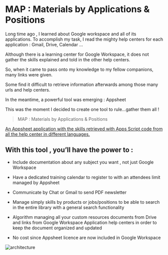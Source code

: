 
# MAP : Materials by Applications & Positions

Long time ago , I learned about Google workspace and all of its applications. To accomplish my task, I read the mighty help centers for each application : Gmail, Drive, Calendar …

Although there is a learning center for Google Workspace, it does not gather the skills explained and told in the other help centers.

So, when it came to pass onto my knowledge to my fellow companions, many links were given.

Some find it difficult to retrieve information afterwards among those many urls and help centers.

In the meantime,  a powerful tool was emerging : Appsheet

This was the moment I decided to create one tool to rule…gather them all !	


> MAP : Materials by Applications & Positions

[An Appsheet application with the skills retrieved with Apps Script code from all the help center in different languages.](#) 

## With this tool , you’ll have the power to :  

* Include documentation about any subject you want , not just Google Workspace

* Have a dedicated training calendar to register to with an attendees limit managed by Appsheet

* Communicate by Chat or Gmail to send PDF newsletter

* Manage simply skills by products or jobs/positions to be able to search in the entire library with a general search functionality

* Algorithm managing all your custom resources documents from Drive and links from Google Workspace Application help centers in order to keep the document organized and updated

* No cost since Appsheet licence are now included in Google Workspace


![architecture](https://github.com/GhislainSanjuan/map/blob/main/architecture.ong?raw=true)


